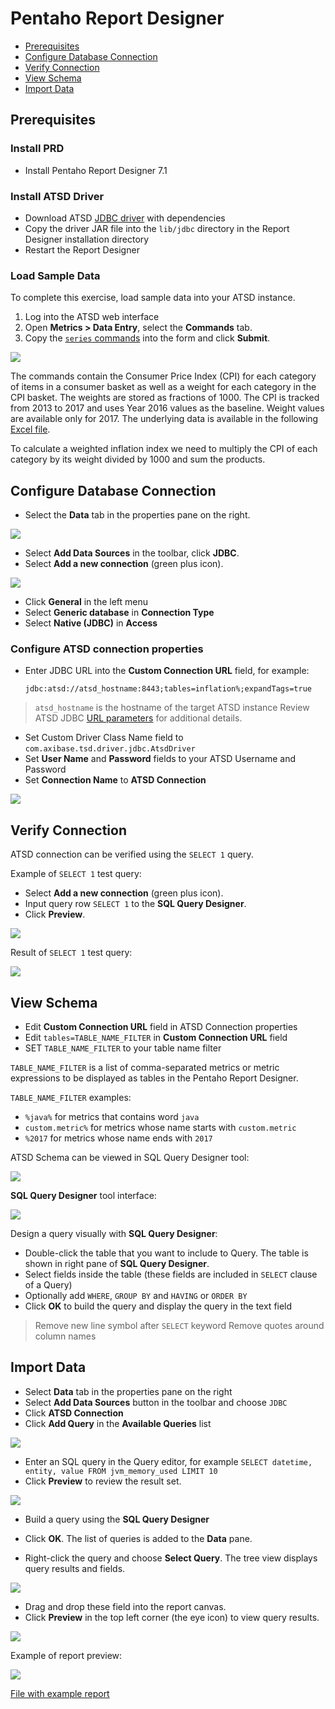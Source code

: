 # Pentaho Report Designer

* [Prerequisites](#prerequisites)
* [Configure Database Connection](#configure-database-connection)
* [Verify Connection](#verify-connection)
* [View Schema](#view-schema)
* [Import Data](#import-data)

## Prerequisites

### Install PRD

* Install Pentaho Report Designer 7.1

### Install ATSD Driver

* Download ATSD [JDBC driver](https://github.com/axibase/atsd-jdbc/releases) with dependencies
* Copy the driver JAR file into the `lib/jdbc` directory in the Report Designer installation directory
* Restart the Report Designer

### Load Sample Data

To complete this exercise, load sample data into your ATSD instance.

1. Log into the ATSD web interface
2. Open **Metrics > Data Entry**, select the **Commands** tab.
3. Copy the [`series` commands](./resources/commands.txt) into the form and click **Submit**.

![](./resources/metrics_entry.png)

The commands contain the Consumer Price Index (CPI) for each category of items in a consumer basket as well as a weight for each category in the CPI basket. The weights are stored as fractions of 1000. The CPI is tracked from 2013 to 2017 and uses Year 2016 values as the baseline. Weight values are available only for 2017. The underlying data is available in the following [Excel file](./resources/eng_e02.xls).

To calculate a weighted inflation index we need to multiply the CPI of each category by its weight divided by 1000 and sum the products.

## Configure Database Connection

* Select the **Data** tab in the properties pane on the right.

![](./resources/data_pane.png)

* Select **Add Data Sources** in the toolbar, click **JDBC**.
* Select **Add a new connection** (green plus icon).

![](./resources/new_connection.png)

* Click **General** in the left menu
* Select **Generic database** in **Connection Type**
* Select **Native (JDBC)** in **Access**

### Configure ATSD connection properties

* Enter JDBC URL into the **Custom Connection URL** field, for example:

  `jdbc:atsd://atsd_hostname:8443;tables=inflation%;expandTags=true`

> `atsd_hostname` is the hostname of the target ATSD instance
> Review ATSD JDBC [URL parameters](https://github.com/axibase/atsd-jdbc/blob/master/README.md) for additional details.

* Set Custom Driver Class Name field to `com.axibase.tsd.driver.jdbc.AtsdDriver`
* Set **User Name** and **Password** fields to your ATSD Username and Password
* Set **Connection Name** to **ATSD Connection**

![](./resources/atsd_connection.png)

## Verify Connection

ATSD connection can be verified using the `SELECT 1` query.

Example of `SELECT 1` test query:

* Select **Add a new connection** (green plus icon).
* Input query row `SELECT 1` to the **SQL Query Designer**.
* Click **Preview**.

![](./resources/select_1.png)

Result of `SELECT 1` test query:

![](./resources/select_1_preview.png)

## View Schema

* Edit **Custom Connection URL** field in ATSD Connection properties
* Edit `tables=TABLE_NAME_FILTER` in **Custom Connection URL** field
* SET `TABLE_NAME_FILTER` to your table name filter

`TABLE_NAME_FILTER` is a list of comma-separated metrics or metric expressions to be displayed as tables in the Pentaho Report Designer.

`TABLE_NAME_FILTER` examples:

* `%java%` for metrics that contains word `java`
* `custom.metric%` for metrics whose name starts with `custom.metric`
* `%2017` for metrics whose name ends with `2017`

ATSD Schema can be viewed in SQL Query Designer tool:

![](./resources/query_text.png)

**SQL Query Designer** tool interface:

![](./resources/sql_query_designer.png)

Design a query visually with **SQL Query Designer**:

* Double-click the table that you want to include to Query. The table is shown in right pane of **SQL Query Designer**.
* Select fields inside the table (these fields are included in `SELECT` clause of a Query)
* Optionally add `WHERE`, `GROUP BY` and `HAVING` or `ORDER BY`
* Click **OK** to build the query and display the query in the text field
> Remove new line symbol after `SELECT` keyword
> Remove quotes around column names

## Import Data

* Select **Data** tab in the properties pane on the right
* Select **Add Data Sources** button in the toolbar and choose `JDBC`
* Click **ATSD Connection**
* Click **Add Query** in the **Available Queries** list

![](./resources/add_query.png)

* Enter an SQL query in the Query editor, for example `SELECT datetime, entity, value FROM jvm_memory_used LIMIT 10`
* Click **Preview** to review the result set.

![](./resources/preview.png)

* Build a query using the **SQL Query Designer**

* Click **OK**. The list of queries is added to the **Data** pane.
* Right-click the query and choose **Select Query**. The tree view displays query results and fields.

![](./resources/data_pane_updated.png)

* Drag and drop these field into the report canvas.
* Click **Preview** in the top left corner (the eye icon) to view query results.

![](./resources/report.png)

Example of report preview:

![](./resources/report_preview.png)

[File with example report](./resources/report.prpt)
